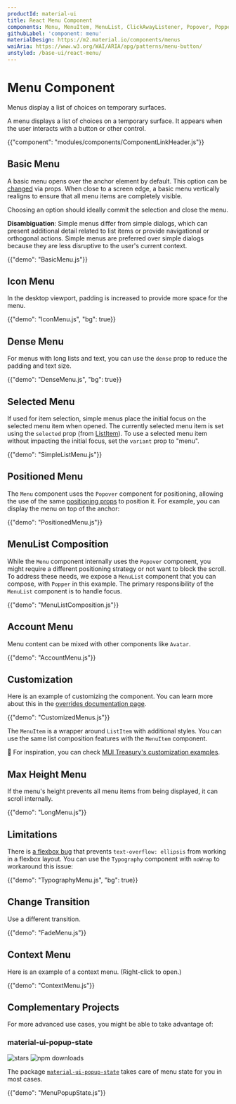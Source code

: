 ```yaml
---
productId: material-ui
title: React Menu Component
components: Menu, MenuItem, MenuList, ClickAwayListener, Popover, Popper
githubLabel: 'component: menu'
materialDesign: https://m2.material.io/components/menus
waiAria: https://www.w3.org/WAI/ARIA/apg/patterns/menu-button/
unstyled: /base-ui/react-menu/
---
```


# Menu Component

<p class="description">Menus display a list of choices on temporary surfaces.</p>

A menu displays a list of choices on a temporary surface. It appears when the user interacts with a button or other control.

{{"component": "modules/components/ComponentLinkHeader.js"}}

## Basic Menu

A basic menu opens over the anchor element by default. This option can be [changed](#menu-positioning) via props. When close to a screen edge, a basic menu vertically realigns to ensure that all menu items are completely visible.

Choosing an option should ideally commit the selection and close the menu.

**Disambiguation**: Simple menus differ from simple dialogs, which can present additional detail related to list items or provide navigational or orthogonal actions. Simple menus are preferred over simple dialogs because they are less disruptive to the user's current context.

{{"demo": "BasicMenu.js"}}

## Icon Menu

In the desktop viewport, padding is increased to provide more space for the menu.

{{"demo": "IconMenu.js", "bg": true}}

## Dense Menu

For menus with long lists and text, you can use the `dense` prop to reduce the padding and text size.

{{"demo": "DenseMenu.js", "bg": true}}

## Selected Menu

If used for item selection, simple menus place the initial focus on the selected menu item when opened. The currently selected menu item is set using the `selected` prop (from [ListItem](/material-ui/api/list-item/)). To use a selected menu item without impacting the initial focus, set the `variant` prop to "menu".

{{"demo": "SimpleListMenu.js"}}

## Positioned Menu

The `Menu` component uses the `Popover` component for positioning, allowing the use of the same [positioning props](/material-ui/react-popover/#anchor-playground) to position it. For example, you can display the menu on top of the anchor:

{{"demo": "PositionedMenu.js"}}

## MenuList Composition

While the `Menu` component internally uses the `Popover` component, you might require a different positioning strategy or not want to block the scroll. To address these needs, we expose a `MenuList` component that you can compose, with `Popper` in this example. The primary responsibility of the `MenuList` component is to handle focus.

{{"demo": "MenuListComposition.js"}}

## Account Menu

Menu content can be mixed with other components like `Avatar`.

{{"demo": "AccountMenu.js"}}

## Customization

Here is an example of customizing the component. You can learn more about this in the [overrides documentation page](/material-ui/customization/how-to-customize/).

{{"demo": "CustomizedMenus.js"}}

The `MenuItem` is a wrapper around `ListItem` with additional styles. You can use the same list composition features with the `MenuItem` component.

🎨 For inspiration, you can check [MUI Treasury's customization examples](https://mui-treasury.com/?path=/docs/menu-introduction--docs).

## Max Height Menu

If the menu's height prevents all menu items from being displayed, it can scroll internally.

{{"demo": "LongMenu.js"}}

## Limitations

There is [a flexbox bug](https://bugs.chromium.org/p/chromium/issues/detail?id=327437) that prevents `text-overflow: ellipsis` from working in a flexbox layout. You can use the `Typography` component with `noWrap` to workaround this issue:

{{"demo": "TypographyMenu.js", "bg": true}}

## Change Transition

Use a different transition.

{{"demo": "FadeMenu.js"}}

## Context Menu

Here is an example of a context menu. (Right-click to open.)

{{"demo": "ContextMenu.js"}}

## Complementary Projects

For more advanced use cases, you might be able to take advantage of:

### material-ui-popup-state

![stars](https://img.shields.io/github/stars/jcoreio/material-ui-popup-state?style=social&label=Star)
![npm downloads](https://img.shields.io/npm/dm/material-ui-popup-state.svg)

The package [`material-ui-popup-state`](https://github.com/jcoreio/material-ui-popup-state) takes care of menu state for you in most cases.

{{"demo": "MenuPopupState.js"}}

